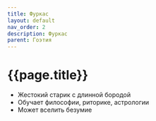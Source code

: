 ```yaml
---
title: Фуркас
layout: default
nav_order: 2
description: Фуркас
parent: Гоэтия
---
```


# {{page.title}}

- Жестокий старик с длинной бородой
- Обучает философии, риторике, астрологии
- Может вселить безумие
